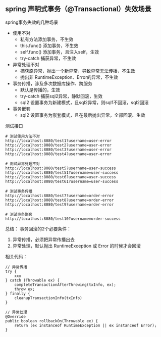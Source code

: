 ## spring 声明式事务（@Transactional）失效场景

spring事务失效的几种场景
- 使用不对
  - 私有方法添加事务，不生效
  - this.func() 添加事务，不生效
  - self.func() 添加事务，且注入self，生效
  - try-catch 捕获异常，不生效
- 异常处理不对
  - 捕获原异常，抛出一个新异常，导致异常无法传播，不生效
  - 抛出非 RuntimeException、Error的异常，不生效
- 事务传播，涉及多次数据库操作、跨服务
  - 默认是传播的，生效
  - try-catch 捕获sql2异常，静默回滚，生效
  - sql2 设置事务为新建模式，且sql2异常，则sql1不回滚，sql2回滚
- 事务嵌套
  - sql2 设置事务为嵌套模式，且在最后抛出异常，全部回滚、生效

测试接口
```
# 测试使用方法不对
http://localhost:8080/test1?username=user-error
http://localhost:8080/test2?username=user-error
http://localhost:8080/test3?username=user-error
http://localhost:8080/test4?username=user-error

# 测试异常处理不对
http://localhost:8080/test5?username=user-success
http://localhost:8080/test51?username=user-success
http://localhost:8080/test6?username=user-success
http://localhost:8080/test61?username=user-success

# 测试事务传播
http://localhost:8080/test7?username=order-error
http://localhost:8080/test8?username=order-error
http://localhost:8080/test9?username=order-error

# 测试事务嵌套
http://localhost:8080/test10?username=order-success
```
总结：
事务回滚的2个必要条件：
1. 异常传播，必须把异常传播出去
2. 异常处理，默认抛出 RuntimeException 或 Error 的时候才会回滚

相关代码：
```
// 异常传播
try {
    xxx
} catch (Throwable ex) {
    completeTransactionAfterThrowing(txInfo, ex);
    throw ex;
} finally {
    cleanupTransactionInfo(txInfo)
}

// 异常处理
@Override
public boolean rollbackOn(Throwable ex) {
    return (ex instanceof RuntimeException || ex instanceof Error);
}
```

